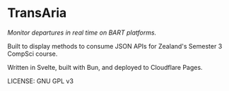 # TransAria 

*Monitor departures in real time on BART platforms.*

Built to display methods to consume JSON APIs for Zealand's Semester 3 CompSci course.

Written in Svelte, built with Bun, and deployed to Cloudflare Pages.

LICENSE: GNU GPL v3